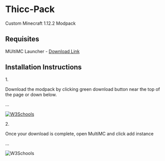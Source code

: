 # Thicc-Pack
Custom Minecraft 1.12.2 Modpack
## Requisites
MUltiMC Launcher - [Download Link](https://multimc.org/#Download)

## Installation Instructions
1.<p>Download the modpack by clicking green download button near the top of the page or down below.</p>

...<p><a href="https://github.com/PsychoEliteNZ/Thicc-Pack/archive/master.zip"><img border="0" alt="W3Schools" src="https://i.imgur.com/OWChfrV.png"></a></p>

2.<p>Once your download is complete, open MultiMC and click add instance</p>

...<p><img border="0" alt="W3Schools" src="https://i.imgur.com/BSbmFue.png"></p>

<p></p>
